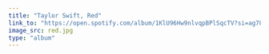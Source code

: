 ```yaml
---
title: "Taylor Swift, Red"
link_to: "https://open.spotify.com/album/1KlU96Hw9nlvqpBPlSqcTV?si=ag78OezIQJy5phiKCsSzNA"
image_src: red.jpg
type: "album"
---
```

